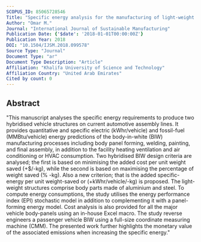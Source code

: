 ```yaml
---
SCOPUS_ID: 85065728546
Title: "Specific energy analysis for the manufacturing of light-weight automobile body"
Author: "Omar M."
Journal: "International Journal of Sustainable Manufacturing"
Publication Date: {'$date': '2018-01-01T00:00:00Z'}
Publication Year: 2018
DOI: "10.1504/IJSM.2018.099578"
Source Type: "Journal"
Document Type: "ar"
Document Type Description: "Article"
Affiliation: "Khalifa University of Science and Technology"
Affiliation Country: "United Arab Emirates"
Cited by count: 0
---
```


## Abstract
"This manuscript analyses the specific energy requirements to produce two hybridised vehicle structures on current automotive assembly lines. It provides quantitative and specific electric (kWhr/vehicle) and fossil-fuel (MMBtu/vehicle) energy predictions of the body-in-white (BIW) manufacturing processes including body panel forming, welding, painting, and final assembly, in addition to the facility heating ventilation and air conditioning or HVAC consumption. Two hybridised BIW design criteria are analysed; the first is based on minimising the added cost per unit weight saved (+$/-kg), while the second is based on maximising the percentage of weight saved (% -kg). Also a new criterion; that is the added specific-energy per unit weight-saved or (+kWhr/vehicle/-kg) is proposed. The light-weight structures comprise body parts made of aluminium and steel. To compute energy consumptions, the study utilises the energy performance index (EPI) stochastic model in addition to complementing it with a panel-forming energy model. Cost analysis is also provided for all the major vehicle body-panels using an in-house Excel macro. The study reverse engineers a passenger vehicle BIW using a full-size coordinate measuring machine (CMM). The presented work further highlights the monetary value of the associated emissions when increasing the specific energy."
